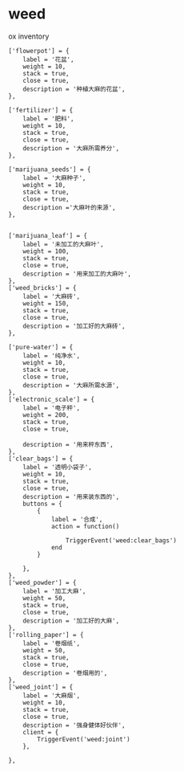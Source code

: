 # weed
ox inventory 

	['flowerpot'] = {
		label = '花盆',
		weight = 10,
		stack = true,
		close = true,
		description = '种植大麻的花盆',
	},

	['fertilizer'] = {
		label = '肥料',
		weight = 10,
		stack = true,
		close = true,
		description = '大麻所需养分',
	},

	['marijuana_seeds'] = {
		label = '大麻种子',
		weight = 10,
		stack = true,
		close = true,
		description ='大麻叶的来源',
	},
 

	['marijuana_leaf'] = {
		label = '未加工的大麻叶',
		weight = 100,
		stack = true,
		close = true,
		description = '用来加工的大麻叶',
	},
	['weed_bricks'] = {
		label = '大麻砖',
		weight = 150,
		stack = true,
		close = true,
		description = '加工好的大麻砖',
	},

	['pure-water'] = {
		label = '纯净水',
		weight = 10,
		stack = true,
		close = true,
		description = '大麻所需水源',
	},
	['electronic_scale'] = {
		label = '电子秤',
		weight = 200,
		stack = true,
		close = true,
 
		description = '用来秤东西',
	},
	['clear_bags'] = {
		label = '透明小袋子',
		weight = 10,
		stack = true,
		close = true,
		description = '用来装东西的',
		buttons = {
			{
				label = '合成',
				action = function()
					 
					TriggerEvent('weed:clear_bags')
				end
			}
		
		},
	},  
	['weed_powder'] = {
		label = '加工大麻',
		weight = 50,
		stack = true,
		close = true,
		description = '加工好的大麻',
	},
	['rolling_paper'] = {
		label = '卷烟纸',
		weight = 50,
		stack = true,
		close = true,
		description = '卷烟用的',
	},
	['weed_joint'] = {
		label = '大麻烟',
		weight = 10,
		stack = true,
		close = true,
		description = '强身健体好伙伴',
		client = { 
			TriggerEvent('weed:joint')
		},
		
	},
